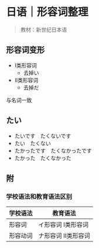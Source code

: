 # 日语｜形容词整理

> 教材：新世纪日本语

## 形容词变形

- I类形容词
  - 去掉い
- II类形容词
  - 去掉だ

与名词一致

## たい

- たいです　たくないです
- たい　たくない
- たかったです　たくなかったです
- たかった　たくなかった

## 附

### 学校语法和教育语法区别

| 学校语法 | 教育语法 |
| - | - |
| 形容词 | イ形容词 I类形容词 |
| 形容动词 | ナ形容词 II类形容词 |
